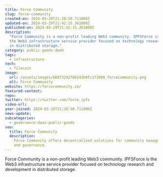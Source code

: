 ```yaml
---
title: Force Community
slug: force-community
created-on: 2024-03-29T21:28:50.711000Z
updated-on: 2024-03-29T21:42:15.361000Z
published-on: 2024-03-29T21:42:15.361000Z
description:
  "Force Community is a non-profit leading Web3 community. IPFSForce is
  the Web3 infrastructure service provider focused on technology research and development
  in distributed storage."
category: public-goods-dweb
tags:
  - infrastructure
tech:
  - filecoin
image:
  url: /assets/images/66073292f68243b0fc173909_forcecommunity.png
  alt: Force Community
website: https://forcecommunity.io/
featured-content:
repo:
twitter: https://twitter.com/force_ipfs
video-url:
year-joined: 2024-03-29T21:28:50.711000Z
news-update:
subcategories:
  - governance-daos-public-goods
seo:
  title: Force Community
  description:
    Force Community offers decentralized solutions for community management
    and governance.
---
```


Force Community is a non-profit leading Web3 community. IPFSForce is the Web3 infrastructure service provider focused on technology research and development in distributed storage.
